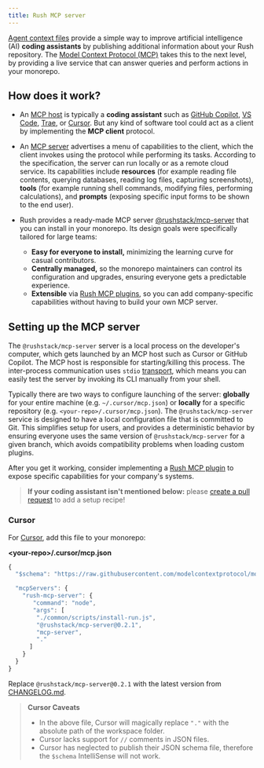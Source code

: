 ```yaml
---
title: Rush MCP server
---
```


[Agent context files](./context_files.md) provide a simple way to improve artificial intelligence (AI) **coding assistants** by publishing additional information about your Rush repository. The [Model Context Protocol (MCP)](https://modelcontextprotocol.io/) takes this to the next level, by providing a live service that can answer queries and perform actions in your monorepo.

## How does it work?

- An [MCP host](https://modelcontextprotocol.io/clients) is typically a **coding assistant** such as [GitHub Copilot](https://docs.github.com/en/copilot/customizing-copilot/extending-copilot-chat-with-mcp), [VS Code](https://code.visualstudio.com/docs/copilot/chat/mcp-servers), [Trae](https://docs.trae.ai/ide/model-context-protocol), or [Cursor](https://docs.cursor.com/context/model-context-protocol). But any kind of software tool could act as a client by implementing the **MCP client** protocol.

- An [MCP server](https://modelcontextprotocol.io/docs/concepts/architecture) advertises a menu of capabilities to the client, which the client invokes using the protocol while performing its tasks. According to the specification, the server can run locally or as a remote cloud service. Its capabilities include **resources** (for example reading file contents, querying databases, reading log files, capturing screenshots), **tools** (for example running shell commands, modifying files, performing calculations), and **prompts** (exposing specific input forms to be shown to the end user).

- Rush provides a ready-made MCP server [@rushstack/mcp-server](https://www.npmjs.com/package/@rushstack/mcp-server) that you can install in your monorepo. Its design goals were specifically tailored for large teams:
  - **Easy for everyone to install,** minimizing the learning curve for casual contributors.
  - **Centrally managed,** so the monorepo maintainers can control its configuration and upgrades, ensuring everyone gets a predictable experience.
  - **Extensible** via [Rush MCP plugins](./rush_mcp_plugins.md), so you can add company-specific capabilities without having to build your own MCP server.

## Setting up the MCP server

The `@rushstack/mcp-server` server is a local process on the developer's computer, which gets launched by an MCP host such as Cursor or GitHub Copilot. The MCP host is responsible for starting/killing this process. The inter-process communication uses `stdio` [transport](https://modelcontextprotocol.io/docs/concepts/transports), which means you can easily test the server by invoking its CLI manually from your shell.

Typically there are two ways to configure launching of the server: **globally** for your entire machine (e.g. `~/.cursor/mcp.json`) or **locally** for a specific repository (e.g. `<your-repo>/.cursor/mcp.json`). The `@rushstack/mcp-server` service is designed to have a local configuration file that is committed to Git. This simplifies setup for users, and provides a deterministic behavior by ensuring everyone uses the same version of `@rushstack/mcp-server` for a given branch, which avoids compatibility problems when loading custom plugins.

After you get it working, consider implementing a [Rush MCP plugin](./rush_mcp_plugins.md) to expose specific capabilities for your company's systems.

> **If your coding assistant isn't mentioned below:** please [create a pull request](https://github.com/microsoft/rushstack-websites/tree/main/websites/rushjs.io/docs/pages/ai/rush_mcp.md) to add a setup recipe!

### Cursor

For [Cursor](https://docs.cursor.com/context/model-context-protocol), add this file to your monorepo:

**&lt;your-repo&gt;/.cursor/mcp.json**

```js
{
  "$schema": "https://raw.githubusercontent.com/modelcontextprotocol/modelcontextprotocol/refs/heads/main/schema/2025-03-26/schema.json",

  "mcpServers": {
    "rush-mcp-server": {
       "command": "node",
       "args": [
        "./common/scripts/install-run.js",
        "@rushstack/mcp-server@0.2.1",
        "mcp-server",
        "."
      ]
    }
  }
}
```

Replace `@rushstack/mcp-server@0.2.1` with the latest version from [CHANGELOG.md](https://github.com/microsoft/rushstack/blob/main/apps/rush-mcp-server/CHANGELOG.md).

> **Cursor Caveats**
>
> - In the above file, Cursor will magically replace `"."` with the absolute path of the workspace folder.
> - Cursor lacks support for `//` comments in JSON files.
> - Cursor has neglected to publish their JSON schema file, therefore the `$schema` IntelliSense will not work.
